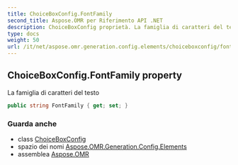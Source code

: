 ```yaml
---
title: ChoiceBoxConfig.FontFamily
second_title: Aspose.OMR per Riferimento API .NET
description: ChoiceBoxConfig proprietà. La famiglia di caratteri del testo
type: docs
weight: 50
url: /it/net/aspose.omr.generation.config.elements/choiceboxconfig/fontfamily/
---
```

## ChoiceBoxConfig.FontFamily property

La famiglia di caratteri del testo

```csharp
public string FontFamily { get; set; }
```

### Guarda anche

* class [ChoiceBoxConfig](../)
* spazio dei nomi [Aspose.OMR.Generation.Config.Elements](../../choiceboxconfig/)
* assemblea [Aspose.OMR](../../../)


